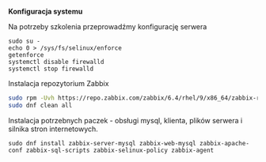 **Konfiguracja systemu**

Na potrzeby szkolenia przeprowadźmy konfigurację serwera
```
sudo su -
echo 0 > /sys/fs/selinux/enforce
getenforce
systemctl disable firewalld
systemctl stop firewalld
```

Instalacja repozytorium Zabbix
```bash
sudo rpm -Uvh https://repo.zabbix.com/zabbix/6.4/rhel/9/x86_64/zabbix-release-6.4-1.el9.noarch.rpm   
sudo dnf clean all
```

Instalacja potrzebnych paczek - obsługi mysql, klienta, plików serwera i silnika stron internetowych. 
```
sudo dnf install zabbix-server-mysql zabbix-web-mysql zabbix-apache-conf zabbix-sql-scripts zabbix-selinux-policy zabbix-agent
```
